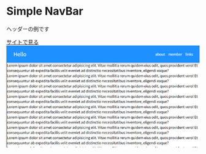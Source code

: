 # Simple NavBar

ヘッダーの例です

<a href="https://kanadesisido.github.io/welcome-gdgoc-2025/Header/SimpleNavBar/index.html">サイトで見る</a><br/>
![](./screenshot.png)
